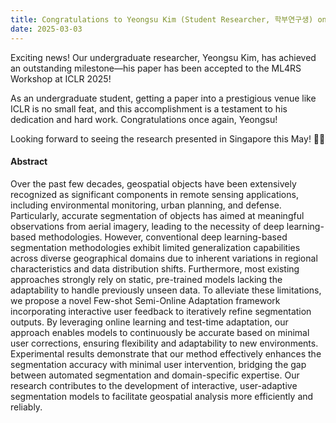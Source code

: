 ```yaml
---
title: Congratulations to Yeongsu Kim (Student Researcher, 학부연구생) on ICLR 2025 Workshop Acceptance!
date: 2025-03-03
---
```


Exciting news! Our undergraduate researcher, Yeongsu Kim, has achieved an outstanding milestone—his paper has been accepted to the ML4RS Workshop at ICLR 2025!

As an undergraduate student, getting a paper into a prestigious venue like ICLR is no small feat, and this accomplishment is a testament to his dedication and hard work. Congratulations once again, Yeongsu!

Looking forward to seeing the research presented in Singapore this May! 🚀🎉

#### Abstract
Over the past few decades, geospatial objects have been extensively recognized as significant components in remote sensing applications, including environmental monitoring, urban planning, and defense. Particularly, accurate segmentation of objects has aimed at meaningful observations from aerial imagery, leading to the necessity of deep learning-based methodologies. However, conventional deep learning-based segmentation methodologies exhibit limited generalization capabilities across diverse geographical domains due to inherent variations in regional characteristics and data distribution shifts. Furthermore, most existing approaches strongly rely on static, pre-trained models lacking the adaptability to handle previously unseen data. To alleviate these limitations, we propose a novel Few-shot Semi-Online Adaptation framework incorporating interactive user feedback to iteratively refine segmentation outputs. By leveraging online learning and test-time adaptation, our approach enables models to continuously be accurate based on minimal user corrections, ensuring flexibility and adaptability to new environments. Experimental results demonstrate that our method effectively enhances the segmentation accuracy with minimal user intervention, bridging the gap between automated segmentation and domain-specific expertise. Our research contributes to the development of interactive, user-adaptive segmentation models to facilitate geospatial analysis more efficiently and reliably. 